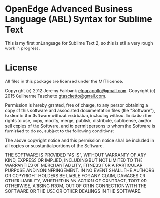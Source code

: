 OpenEdge Advanced Business Language (ABL) Syntax for Sublime Text
===================================================================

This is my first tmLanguage for Sublime Text 2, so this is still a very rough work in progress.

License
=======

All files in this package are licensed under the MIT license.

Copyright (c) 2012 Jeremy Fairbank <elpapapollo@gmail.com>.
Copyright (c) 2015 Guilherme Taschetto <gtaschetto@gmail.com>.

Permission is hereby granted, free of charge, to any person obtaining a copy
of this software and associated documentation files (the "Software"), to deal
in the Software without restriction, including without limitation the rights
to use, copy, modify, merge, publish, distribute, sublicense, and/or sell
copies of the Software, and to permit persons to whom the Software is
furnished to do so, subject to the following conditions:

The above copyright notice and this permission notice shall be included in
all copies or substantial portions of the Software.

THE SOFTWARE IS PROVIDED "AS IS", WITHOUT WARRANTY OF ANY KIND, EXPRESS OR
IMPLIED, INCLUDING BUT NOT LIMITED TO THE WARRANTIES OF MERCHANTABILITY,
FITNESS FOR A PARTICULAR PURPOSE AND NONINFRINGEMENT. IN NO EVENT SHALL THE
AUTHORS OR COPYRIGHT HOLDERS BE LIABLE FOR ANY CLAIM, DAMAGES OR OTHER
LIABILITY, WHETHER IN AN ACTION OF CONTRACT, TORT OR OTHERWISE, ARISING FROM,
OUT OF OR IN CONNECTION WITH THE SOFTWARE OR THE USE OR OTHER DEALINGS IN
THE SOFTWARE.
